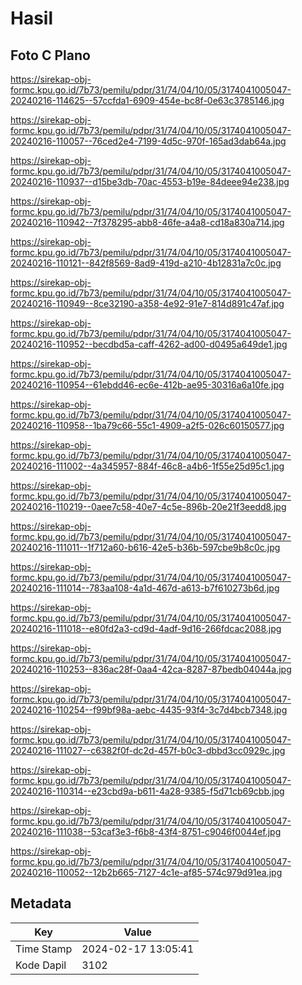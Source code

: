 # Hasil

## Foto C Plano

https://sirekap-obj-formc.kpu.go.id/7b73/pemilu/pdpr/31/74/04/10/05/3174041005047-20240216-114625--57ccfda1-6909-454e-bc8f-0e63c3785146.jpg

https://sirekap-obj-formc.kpu.go.id/7b73/pemilu/pdpr/31/74/04/10/05/3174041005047-20240216-110057--76ced2e4-7199-4d5c-970f-165ad3dab64a.jpg

https://sirekap-obj-formc.kpu.go.id/7b73/pemilu/pdpr/31/74/04/10/05/3174041005047-20240216-110937--d15be3db-70ac-4553-b19e-84deee94e238.jpg

https://sirekap-obj-formc.kpu.go.id/7b73/pemilu/pdpr/31/74/04/10/05/3174041005047-20240216-110942--7f378295-abb8-46fe-a4a8-cd18a830a714.jpg

https://sirekap-obj-formc.kpu.go.id/7b73/pemilu/pdpr/31/74/04/10/05/3174041005047-20240216-110121--842f8569-8ad9-419d-a210-4b12831a7c0c.jpg

https://sirekap-obj-formc.kpu.go.id/7b73/pemilu/pdpr/31/74/04/10/05/3174041005047-20240216-110949--8ce32190-a358-4e92-91e7-814d891c47af.jpg

https://sirekap-obj-formc.kpu.go.id/7b73/pemilu/pdpr/31/74/04/10/05/3174041005047-20240216-110952--becdbd5a-caff-4262-ad00-d0495a649de1.jpg

https://sirekap-obj-formc.kpu.go.id/7b73/pemilu/pdpr/31/74/04/10/05/3174041005047-20240216-110954--61ebdd46-ec6e-412b-ae95-30316a6a10fe.jpg

https://sirekap-obj-formc.kpu.go.id/7b73/pemilu/pdpr/31/74/04/10/05/3174041005047-20240216-110958--1ba79c66-55c1-4909-a2f5-026c60150577.jpg

https://sirekap-obj-formc.kpu.go.id/7b73/pemilu/pdpr/31/74/04/10/05/3174041005047-20240216-111002--4a345957-884f-46c8-a4b6-1f55e25d95c1.jpg

https://sirekap-obj-formc.kpu.go.id/7b73/pemilu/pdpr/31/74/04/10/05/3174041005047-20240216-110219--0aee7c58-40e7-4c5e-896b-20e21f3eedd8.jpg

https://sirekap-obj-formc.kpu.go.id/7b73/pemilu/pdpr/31/74/04/10/05/3174041005047-20240216-111011--1f712a60-b616-42e5-b36b-597cbe9b8c0c.jpg

https://sirekap-obj-formc.kpu.go.id/7b73/pemilu/pdpr/31/74/04/10/05/3174041005047-20240216-111014--783aa108-4a1d-467d-a613-b7f610273b6d.jpg

https://sirekap-obj-formc.kpu.go.id/7b73/pemilu/pdpr/31/74/04/10/05/3174041005047-20240216-111018--e80fd2a3-cd9d-4adf-9d16-266fdcac2088.jpg

https://sirekap-obj-formc.kpu.go.id/7b73/pemilu/pdpr/31/74/04/10/05/3174041005047-20240216-110253--836ac28f-0aa4-42ca-8287-87bedb04044a.jpg

https://sirekap-obj-formc.kpu.go.id/7b73/pemilu/pdpr/31/74/04/10/05/3174041005047-20240216-110254--f99bf98a-aebc-4435-93f4-3c7d4bcb7348.jpg

https://sirekap-obj-formc.kpu.go.id/7b73/pemilu/pdpr/31/74/04/10/05/3174041005047-20240216-111027--c6382f0f-dc2d-457f-b0c3-dbbd3cc0929c.jpg

https://sirekap-obj-formc.kpu.go.id/7b73/pemilu/pdpr/31/74/04/10/05/3174041005047-20240216-110314--e23cbd9a-b611-4a28-9385-f5d71cb69cbb.jpg

https://sirekap-obj-formc.kpu.go.id/7b73/pemilu/pdpr/31/74/04/10/05/3174041005047-20240216-111038--53caf3e3-f6b8-43f4-8751-c9046f0044ef.jpg

https://sirekap-obj-formc.kpu.go.id/7b73/pemilu/pdpr/31/74/04/10/05/3174041005047-20240216-110052--12b2b665-7127-4c1e-af85-574c979d91ea.jpg


## Metadata

| Key        | Value               |
| ---------- | ------------------- |
| Time Stamp | 2024-02-17 13:05:41 |
| Kode Dapil | 3102                |



